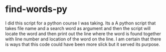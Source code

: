 # find-words-py
I did this script for a python course I was taking. Its a A python script that takes file name and a search word as argument and then the script will locate the word and then print out the line where the word is found together with line number and location  of the word on the line. I am certain that there is ways that this code could have been more slick but it served its purpose.

